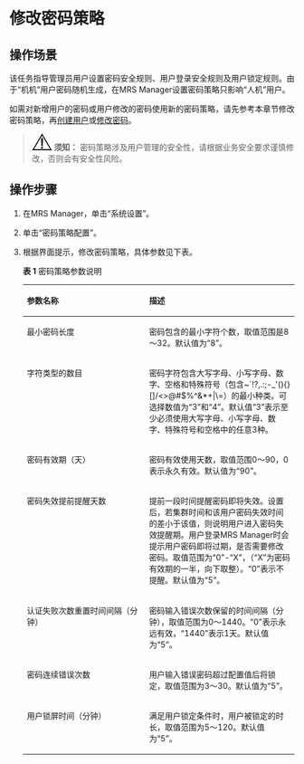 # 修改密码策略<a name="mrs_01_0430"></a>

## 操作场景<a name="zh-cn_topic_0139052709_zh-cn_topic_0050661077_zh-cn_topic_0043021173_section44401208153012"></a>

该任务指导管理员用户设置密码安全规则、用户登录安全规则及用户锁定规则。由于“机机”用户密码随机生成，在MRS Manager设置密码策略只影响“人机”用户。

如需对新增用户的密码或用户修改的密码使用新的密码策略，请先参考本章节修改密码策略，再[创建用户](创建用户-148.md)或[修改密码](修改操作用户密码.md)。

>![](public_sys-resources/icon-notice.gif) **须知：** 
>密码策略涉及用户管理的安全性，请根据业务安全要求谨慎修改，否则会有安全性风险。

## 操作步骤<a name="zh-cn_topic_0139052709_zh-cn_topic_0050661077_zh-cn_topic_0043021173_section30521303153028"></a>

1.  在MRS Manager，单击“系统设置”。
2.  单击“密码策略配置”。
3.  根据界面提示，修改密码策略，具体参数见下表。

    **表 1**  密码策略参数说明

    <a name="zh-cn_topic_0139052709_zh-cn_topic_0050661077_zh-cn_topic_0043021173_table9385016151334"></a>
    <table><thead align="left"><tr id="zh-cn_topic_0139052709_zh-cn_topic_0050661077_zh-cn_topic_0043021173_row55934152151334"><th class="cellrowborder" valign="top" width="45%" id="mcps1.2.3.1.1"><p id="zh-cn_topic_0139052709_zh-cn_topic_0050661077_zh-cn_topic_0043021173_p23063452151334"><a name="zh-cn_topic_0139052709_zh-cn_topic_0050661077_zh-cn_topic_0043021173_p23063452151334"></a><a name="zh-cn_topic_0139052709_zh-cn_topic_0050661077_zh-cn_topic_0043021173_p23063452151334"></a>参数名称</p>
    </th>
    <th class="cellrowborder" valign="top" width="55.00000000000001%" id="mcps1.2.3.1.2"><p id="zh-cn_topic_0139052709_zh-cn_topic_0050661077_zh-cn_topic_0043021173_p56200346151334"><a name="zh-cn_topic_0139052709_zh-cn_topic_0050661077_zh-cn_topic_0043021173_p56200346151334"></a><a name="zh-cn_topic_0139052709_zh-cn_topic_0050661077_zh-cn_topic_0043021173_p56200346151334"></a>描述</p>
    </th>
    </tr>
    </thead>
    <tbody><tr id="zh-cn_topic_0139052709_zh-cn_topic_0050661077_zh-cn_topic_0043021173_row31733380151334"><td class="cellrowborder" valign="top" width="45%" headers="mcps1.2.3.1.1 "><p id="zh-cn_topic_0139052709_zh-cn_topic_0050661077_zh-cn_topic_0043021173_p34372430151334"><a name="zh-cn_topic_0139052709_zh-cn_topic_0050661077_zh-cn_topic_0043021173_p34372430151334"></a><a name="zh-cn_topic_0139052709_zh-cn_topic_0050661077_zh-cn_topic_0043021173_p34372430151334"></a>最小密码长度</p>
    </td>
    <td class="cellrowborder" valign="top" width="55.00000000000001%" headers="mcps1.2.3.1.2 "><p id="zh-cn_topic_0139052709_zh-cn_topic_0050661077_zh-cn_topic_0043021173_p32703445151334"><a name="zh-cn_topic_0139052709_zh-cn_topic_0050661077_zh-cn_topic_0043021173_p32703445151334"></a><a name="zh-cn_topic_0139052709_zh-cn_topic_0050661077_zh-cn_topic_0043021173_p32703445151334"></a>密码包含的最小字符个数，取值范围是8～32。默认值为“8”。</p>
    </td>
    </tr>
    <tr id="zh-cn_topic_0139052709_zh-cn_topic_0050661077_zh-cn_topic_0043021173_row10702182151334"><td class="cellrowborder" valign="top" width="45%" headers="mcps1.2.3.1.1 "><p id="zh-cn_topic_0139052709_zh-cn_topic_0050661077_zh-cn_topic_0043021173_p17164971151334"><a name="zh-cn_topic_0139052709_zh-cn_topic_0050661077_zh-cn_topic_0043021173_p17164971151334"></a><a name="zh-cn_topic_0139052709_zh-cn_topic_0050661077_zh-cn_topic_0043021173_p17164971151334"></a>字符类型的数目</p>
    </td>
    <td class="cellrowborder" valign="top" width="55.00000000000001%" headers="mcps1.2.3.1.2 "><p id="zh-cn_topic_0139052709_zh-cn_topic_0050661077_zh-cn_topic_0043021173_p48185386151334"><a name="zh-cn_topic_0139052709_zh-cn_topic_0050661077_zh-cn_topic_0043021173_p48185386151334"></a><a name="zh-cn_topic_0139052709_zh-cn_topic_0050661077_zh-cn_topic_0043021173_p48185386151334"></a>密码字符包含大写字母、小写字母、数字、空格和特殊符号（包含~`!?,.:;-_'(){}[]/&lt;&gt;@#$%^&amp;*+|\=）的最小种类。可选择数值为“3”和“4”。默认值“3”表示至少必须使用大写字母、小写字母、数字、特殊符号和空格中的任意3种。</p>
    </td>
    </tr>
    <tr id="zh-cn_topic_0139052709_zh-cn_topic_0050661077_zh-cn_topic_0043021173_row56081609151334"><td class="cellrowborder" valign="top" width="45%" headers="mcps1.2.3.1.1 "><p id="zh-cn_topic_0139052709_zh-cn_topic_0050661077_zh-cn_topic_0043021173_p29210774151334"><a name="zh-cn_topic_0139052709_zh-cn_topic_0050661077_zh-cn_topic_0043021173_p29210774151334"></a><a name="zh-cn_topic_0139052709_zh-cn_topic_0050661077_zh-cn_topic_0043021173_p29210774151334"></a>密码有效期（天）</p>
    </td>
    <td class="cellrowborder" valign="top" width="55.00000000000001%" headers="mcps1.2.3.1.2 "><p id="zh-cn_topic_0139052709_zh-cn_topic_0050661077_zh-cn_topic_0043021173_p17262455151334"><a name="zh-cn_topic_0139052709_zh-cn_topic_0050661077_zh-cn_topic_0043021173_p17262455151334"></a><a name="zh-cn_topic_0139052709_zh-cn_topic_0050661077_zh-cn_topic_0043021173_p17262455151334"></a>密码有效使用天数，取值范围0～90，0表示永久有效。默认值为“90”。</p>
    </td>
    </tr>
    <tr id="zh-cn_topic_0139052709_zh-cn_topic_0050661077_row84137489364"><td class="cellrowborder" valign="top" width="45%" headers="mcps1.2.3.1.1 "><p id="zh-cn_topic_0139052709_zh-cn_topic_0050661077_p104249769364"><a name="zh-cn_topic_0139052709_zh-cn_topic_0050661077_p104249769364"></a><a name="zh-cn_topic_0139052709_zh-cn_topic_0050661077_p104249769364"></a>密码失效提前提醒天数</p>
    </td>
    <td class="cellrowborder" valign="top" width="55.00000000000001%" headers="mcps1.2.3.1.2 "><p id="zh-cn_topic_0139052709_zh-cn_topic_0050661077_p391166889364"><a name="zh-cn_topic_0139052709_zh-cn_topic_0050661077_p391166889364"></a><a name="zh-cn_topic_0139052709_zh-cn_topic_0050661077_p391166889364"></a>提前一段时间提醒密码即将失效。设置后，若集群时间和该用户密码失效时间的差小于该值，则说明用户进入密码失效提醒期。用户登录MRS Manager时会提示用户密码即将过期，是否需要修改密码。取值范围为“0”-“X”，（“X”为密码有效期的一半，向下取整）。“0”表示不提醒。默认值为“5”。</p>
    </td>
    </tr>
    <tr id="zh-cn_topic_0139052709_zh-cn_topic_0050661077_zh-cn_topic_0043021173_row8946387151334"><td class="cellrowborder" valign="top" width="45%" headers="mcps1.2.3.1.1 "><p id="zh-cn_topic_0139052709_zh-cn_topic_0050661077_zh-cn_topic_0043021173_p34972435151334"><a name="zh-cn_topic_0139052709_zh-cn_topic_0050661077_zh-cn_topic_0043021173_p34972435151334"></a><a name="zh-cn_topic_0139052709_zh-cn_topic_0050661077_zh-cn_topic_0043021173_p34972435151334"></a>认证失败次数重置时间间隔（分钟）</p>
    </td>
    <td class="cellrowborder" valign="top" width="55.00000000000001%" headers="mcps1.2.3.1.2 "><p id="zh-cn_topic_0139052709_zh-cn_topic_0050661077_zh-cn_topic_0043021173_p14195025151334"><a name="zh-cn_topic_0139052709_zh-cn_topic_0050661077_zh-cn_topic_0043021173_p14195025151334"></a><a name="zh-cn_topic_0139052709_zh-cn_topic_0050661077_zh-cn_topic_0043021173_p14195025151334"></a>密码输入错误次数保留的时间间隔（分钟），取值范围为0～1440。“0”表示永远有效，“1440”表示1天。默认值为“5”。</p>
    </td>
    </tr>
    <tr id="zh-cn_topic_0139052709_zh-cn_topic_0050661077_zh-cn_topic_0043021173_row61383666151334"><td class="cellrowborder" valign="top" width="45%" headers="mcps1.2.3.1.1 "><p id="zh-cn_topic_0139052709_zh-cn_topic_0050661077_zh-cn_topic_0043021173_p13408626151334"><a name="zh-cn_topic_0139052709_zh-cn_topic_0050661077_zh-cn_topic_0043021173_p13408626151334"></a><a name="zh-cn_topic_0139052709_zh-cn_topic_0050661077_zh-cn_topic_0043021173_p13408626151334"></a>密码连续错误次数</p>
    </td>
    <td class="cellrowborder" valign="top" width="55.00000000000001%" headers="mcps1.2.3.1.2 "><p id="zh-cn_topic_0139052709_zh-cn_topic_0050661077_zh-cn_topic_0043021173_p12356885151334"><a name="zh-cn_topic_0139052709_zh-cn_topic_0050661077_zh-cn_topic_0043021173_p12356885151334"></a><a name="zh-cn_topic_0139052709_zh-cn_topic_0050661077_zh-cn_topic_0043021173_p12356885151334"></a>用户输入错误密码超过配置值后将锁定，取值范围为3～30。默认值为“5”。</p>
    </td>
    </tr>
    <tr id="zh-cn_topic_0139052709_zh-cn_topic_0050661077_zh-cn_topic_0043021173_row27261466151334"><td class="cellrowborder" valign="top" width="45%" headers="mcps1.2.3.1.1 "><p id="zh-cn_topic_0139052709_zh-cn_topic_0050661077_zh-cn_topic_0043021173_p15582085151334"><a name="zh-cn_topic_0139052709_zh-cn_topic_0050661077_zh-cn_topic_0043021173_p15582085151334"></a><a name="zh-cn_topic_0139052709_zh-cn_topic_0050661077_zh-cn_topic_0043021173_p15582085151334"></a>用户锁屏时间（分钟）</p>
    </td>
    <td class="cellrowborder" valign="top" width="55.00000000000001%" headers="mcps1.2.3.1.2 "><p id="zh-cn_topic_0139052709_zh-cn_topic_0050661077_zh-cn_topic_0043021173_p54189353151334"><a name="zh-cn_topic_0139052709_zh-cn_topic_0050661077_zh-cn_topic_0043021173_p54189353151334"></a><a name="zh-cn_topic_0139052709_zh-cn_topic_0050661077_zh-cn_topic_0043021173_p54189353151334"></a>满足用户锁定条件时，用户被锁定的时长，取值范围为5～120。默认值为“5”。</p>
    </td>
    </tr>
    </tbody>
    </table>


